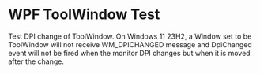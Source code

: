 # WPF ToolWindow Test

Test DPI change of ToolWindow. On Windows 11 23H2, a Window set to be ToolWindow will not receive WM_DPICHANGED message and DpiChanged event will not be fired when the monitor DPI changes but when it is moved after the change.
